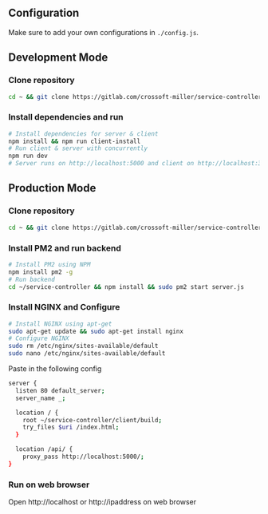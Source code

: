 ## Configuration
Make sure to add your own configurations in `./config.js`.


## Development Mode
### Clone repository
```sh
cd ~ && git clone https://gitlab.com/crossoft-miller/service-controller
```
### Install dependencies and run
```sh
# Install dependencies for server & client
npm install && npm run client-install
# Run client & server with concurrently
npm run dev
# Server runs on http://localhost:5000 and client on http://localhost:3000
```

## Production Mode
### Clone repository
```sh
cd ~ && git clone https://gitlab.com/crossoft-miller/service-controller
```
### Install PM2 and run backend
```sh
# Install PM2 using NPM
npm install pm2 -g
# Run backend
cd ~/service-controller && npm install && sudo pm2 start server.js
```
### Install NGINX and Configure
```sh
# Install NGINX using apt-get
sudo apt-get update && sudo apt-get install nginx
# Configure NGINX
sudo rm /etc/nginx/sites-available/default
sudo nano /etc/nginx/sites-available/default
```
Paste in the following config
```sh
server {
  listen 80 default_server;
  server_name _;

  location / {
    root ~/service-controller/client/build;
    try_files $uri /index.html;
  }

  location /api/ {
    proxy_pass http://localhost:5000/;
}
```
### Run on web browser
Open http://localhost or http://ipaddress on web browser